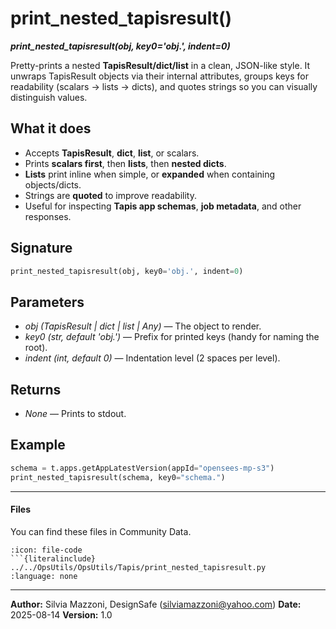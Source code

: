 # print_nested_tapisresult()
***print_nested_tapisresult(obj, key0='obj.', indent=0)***

Pretty-prints a nested **TapisResult/dict/list** in a clean, JSON-like style. It unwraps TapisResult objects via their internal attributes, groups keys for readability (scalars → lists → dicts), and quotes strings so you can visually distinguish values.

## What it does

* Accepts **TapisResult**, **dict**, **list**, or scalars.
* Prints **scalars first**, then **lists**, then **nested dicts**.
* **Lists** print inline when simple, or **expanded** when containing objects/dicts.
* Strings are **quoted** to improve readability.
* Useful for inspecting **Tapis app schemas**, **job metadata**, and other responses.

## Signature

```python
print_nested_tapisresult(obj, key0='obj.', indent=0)
```

## Parameters

* *obj* *(TapisResult | dict | list | Any)* — The object to render.
* *key0* *(str, default *'obj.'*)* — Prefix for printed keys (handy for naming the root).
* *indent* *(int, default *0*)* — Indentation level (2 spaces per level).

## Returns

* *None* — Prints to stdout.

## Example

```python
schema = t.apps.getAppLatestVersion(appId="opensees-mp-s3")
print_nested_tapisresult(schema, key0="schema.")
```

---

#### Files
You can find these files in Community Data.

```{dropdown} print_nested_tapisresult.py
:icon: file-code
```{literalinclude} ../../OpsUtils/OpsUtils/Tapis/print_nested_tapisresult.py
:language: none
```


---

**Author:** Silvia Mazzoni, DesignSafe (silviamazzoni@yahoo.com)
**Date:** 2025-08-14
**Version:** 1.0